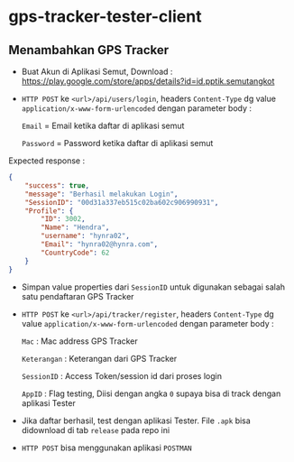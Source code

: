 # gps-tracker-tester-client

## Menambahkan GPS Tracker

* Buat Akun di Aplikasi Semut, Download : https://play.google.com/store/apps/details?id=id.pptik.semutangkot

* `HTTP POST` ke `<url>/api/users/login`, headers `Content-Type` dg value `application/x-www-form-urlencoded` dengan parameter body :

  `Email` = Email ketika daftar di aplikasi semut

  `Password` = Password ketika daftar di aplikasi semut

Expected response :

```json
{
    "success": true,
    "message": "Berhasil melakukan Login",
    "SessionID": "00d31a337eb515c02ba602c906990931",
    "Profile": {
        "ID": 3002,
        "Name": "Hendra",
        "username": "hynra02",
        "Email": "hynra02@hynra.com",
        "CountryCode": 62
    }
}
```

* Simpan value properties dari `SessionID` untuk digunakan sebagai salah satu pendaftaran GPS Tracker

* `HTTP POST` ke `<url>/api/tracker/register`, headers `Content-Type` dg value `application/x-www-form-urlencoded` dengan parameter body :
  
  `Mac` : Mac address GPS Tracker
  
  `Keterangan` : Keterangan dari GPS Tracker
  
  `SessionID` : Access Token/session id dari proses login
  
  `AppID` : Flag testing, Diisi dengan angka `0` supaya bisa di track dengan aplikasi Tester
  
* Jika daftar berhasil, test dengan aplikasi Tester. File `.apk` bisa didownload di tab `release` pada repo ini

* `HTTP POST` bisa menggunakan aplikasi `POSTMAN`
